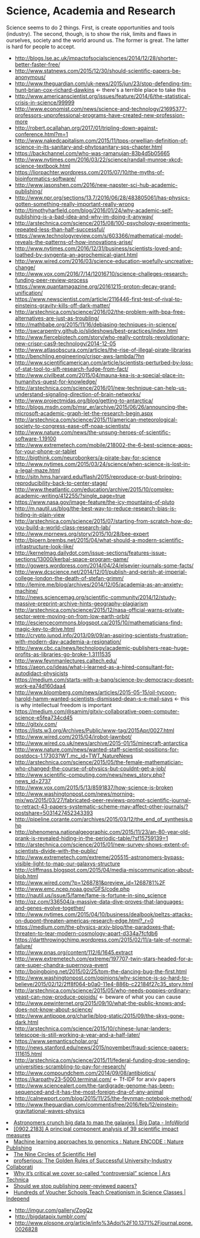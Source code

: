 # Science, Academia and Research


Science seems to do 2 things. First, is create opportunities and tools (industry). The second, though, is to show the risk, limits and flaws in ourselves, society and the world around us. The former is great. The latter is hard for people to accept.

* http://blogs.lse.ac.uk/impactofsocialsciences/2014/12/28/shorter-better-faster-free/
* http://www.statnews.com/2015/12/30/should-scientific-papers-be-anonymous/
* http://www.theguardian.com/uk-news/2015/jun/23/stop-defending-tim-hunt-brian-cox-richard-dawkins <- there's a terrible place to take this
* http://www.americanscientist.org/issues/feature/2014/6/the-statistical-crisis-in-science/99999
* http://www.economist.com/news/science-and-technology/21695377-professors-unprofessional-programs-have-created-new-profession-more
* http://robert.ocallahan.org/2017/01/tripling-down-against-conference.html?m=1
* http://www.nakedcapitalism.com/2015/11/tpps-orwellian-definition-of-science-in-its-sanitary-and-phytosanitary-sps-chapter.html
* https://backchannel.com/who-was-ramanujan-83b4d5b05665
* http://www.nytimes.com/2016/03/22/science/randall-munroe-xkcd-science-textbook.html
* https://liorpachter.wordpress.com/2015/07/10/the-myths-of-bioinformatics-software/
* http://www.jasonshen.com/2016/new-napster-sci-hub-academic-publishing/
* http://www.npr.org/sections/13.7/2016/06/28/483805061/has-physics-gotten-something-really-important-really-wrong
* http://timothyharfield.com/blog/2016/01/24/why-academic-self-publishing-is-a-bad-idea-and-why-im-doing-it-anyway/
* http://arstechnica.com/science/2015/08/100-psychology-experiments-repeated-less-than-half-successful/
* https://www.technologyreview.com/s/603366/mathematical-model-reveals-the-patterns-of-how-innovations-arise/
* http://www.nytimes.com/2016/12/31/business/scientists-loved-and-loathed-by-syngenta-an-agrochemical-giant.html
* http://www.wired.com/2016/03/science-education-woefully-uncreative-change/
* http://www.vox.com/2016/7/14/12016710/science-challeges-research-funding-peer-review-process
* https://www.quantamagazine.org/20161215-proton-decay-grand-unification/
* https://www.newscientist.com/article/2116446-first-test-of-rival-to-einsteins-gravity-kills-off-dark-matter/
* http://arstechnica.com/science/2016/02/the-problem-with-bpa-free-alternatives-are-just-as-troubling/
* http://mathbabe.org/2015/11/16/debiasing-techniques-in-science/
* http://swcarpentry.github.io/slideshows/best-practices/index.html
* http://www.fiercebiotech.com/story/who-really-controls-revolutionary-new-crispr-cas9-technology/2014-12-05
* http://www.atlasobscura.com/articles/the-rise-of-illegal-pirate-libraries
* http://benchling.engineering/crispr-aws-lambda/?hn
* http://www.scientificamerican.com/article/scientists-perturbed-by-loss-of-stat-tool-to-sift-research-fudge-from-fact/
* http://www.civilbeat.com/2015/04/mauna-kea-is-a-special-place-in-humanitys-quest-for-knowledge/
* http://arstechnica.com/science/2016/01/new-technique-can-help-us-understand-signaling-direction-of-brain-networks/
* http://www.projectmidas.org/blog/getting-to-antarctica/
* http://blogs.msdn.com/b/msr_er/archive/2015/06/26/announcing-the-microsoft-academic-graph-let-the-research-begin.aspx
* http://arstechnica.com/science/2015/11/american-meteorological-society-to-congress-ease-off-noaa-scientists/
* http://www.nature.com/news/the-unsung-heroes-of-scientific-software-1.19100
* http://www.extremetech.com/mobile/218002-the-6-best-science-apps-for-your-phone-or-tablet
* http://bigthink.com/neurobonkers/a-pirate-bay-for-science
* http://www.nytimes.com/2015/03/24/science/when-science-is-lost-in-a-legal-maze.html
* http://sitn.hms.harvard.edu/flash/2015/reproduce-or-bust-bringing-reproducibility-back-to-center-stage/
* http://www.theatlantic.com/education/archive/2015/10/complex-academic-writing/412255/?single_page=true
* https://www.nasa.gov/image-feature/the-icy-mountains-of-pluto
* http://m.nautil.us/blog/the-best-way-to-reduce-research-bias-is-hiding-in-plain-view
* http://arstechnica.com/science/2015/07/starting-from-scratch-how-do-you-build-a-world-class-research-lab/
* http://www.mprnews.org/story/2015/10/28/bee-expert
* http://bjoern.brembs.net/2015/04/what-should-a-modern-scientific-infrastructure-look-like/
* http://kernelmag.dailydot.com/issue-sections/features-issue-sections/13000/kerbal-space-program-game/
* http://gowers.wordpress.com/2014/04/24/elsevier-journals-some-facts/
* http://www.dcscience.net/2014/12/01/publish-and-perish-at-imperial-college-london-the-death-of-stefan-grimm/
* http://lemire.me/blog/archives/2014/12/05/academia-as-an-anxiety-machine/
* http://news.sciencemag.org/scientific-community/2014/12/study-massive-preprint-archive-hints-geography-plagiarism
* http://arstechnica.com/science/2015/12/nasa-official-warns-private-sector-were-moving-on-from-low-earth-orbit/
* http://esciencecommons.blogspot.ca/2015/10/mathematicians-find-magic-key-to-drive.html
* http://crypto.junod.info/2013/09/09/an-aspiring-scientists-frustration-with-modern-day-academia-a-resignation/
* http://www.cbc.ca/news/technology/academic-publishers-reap-huge-profits-as-libraries-go-broke-1.3111535
* http://www.feynmanlectures.caltech.edu/
* https://aeon.co/ideas/what-i-learned-as-a-hired-consultant-for-autodidact-physicists
* https://medium.com/starts-with-a-bang/science-by-democracy-doesnt-work-ea74d160daa4
* http://www.bloomberg.com/news/articles/2015-05-15/oil-tycoon-harold-hamm-wanted-scientists-dismissed-dean-s-e-mail-says <- this is why intellectual freedom is important
* https://medium.com/@samim/gitxiv-collaborative-open-computer-science-e5fea734cd45
* http://gitxiv.com/
* https://lists.w3.org/Archives/Public/www-tag/2015Apr/0027.html
* http://www.wired.com/2015/04/irobot-lawnbot/
* http://www.wired.co.uk/news/archive/2015-01/15/minecraft-antarctica
* http://www.nature.com/news/wanted-staff-scientist-positions-for-postdocs-1.17303?WT.mc_id=TWT_NatureNews
* http://arstechnica.com/science/2015/05/the-female-mathematician-who-changed-the-course-of-physics-but-couldnt-get-a-job/
* http://www.scientific-computing.com/news/news_story.php?news_id=2737
* http://www.vox.com/2015/5/13/8591837/how-science-is-broken
* http://www.washingtonpost.com/news/morning-mix/wp/2015/03/27/fabricated-peer-reviews-prompt-scientific-journal-to-retract-43-papers-systematic-scheme-may-affect-other-journals/?postshare=5031427452343393
* http://pipeline.corante.com/archives/2015/03/12/the_end_of_synthesis.php
* http://phenomena.nationalgeographic.com/2015/11/23/an-80-year-old-prank-is-revealed-hiding-in-the-periodic-table/?sf15759139=1
* http://arstechnica.com/science/2015/01/new-survey-shows-extent-of-scientists-divide-with-the-public/
* http://www.extremetech.com/extreme/205515-astronomers-bypass-visible-light-to-map-our-galaxys-structure
* http://cliffmass.blogspot.com/2015/04/media-miscommunication-about-blob.html
* http://www.wired.com/?p=1268781&preview_id=1268781%2F
* http://www.emc.ncep.noaa.gov/GFS/code.php
* http://nautil.us/issue/5/fame/fame-is-fortune-in-sino_science
* http://qz.com/336504/a-massive-data-dive-proves-that-languages-and-genes-evolve-together/
* http://www.nytimes.com/2015/04/10/business/dealbook/peltzs-attacks-on-dupont-threaten-americas-research-edge.html?_r=0
* https://medium.com/the-physics-arxiv-blog/the-paradoxes-that-threaten-to-tear-modern-cosmology-apart-d334a7fcfdb6
* https://dartthrowingchimp.wordpress.com/2015/02/11/a-tale-of-normal-failure/
* http://www.pnas.org/content/112/6/1645.extract
* http://www.extremetech.com/extreme/197707-twin-stars-headed-for-a-rare-super-chandra-supernova-event
* http://boingboing.net/2015/02/25/tom-the-dancing-bug-the-first.html
* http://www.washingtonpost.com/opinions/why-science-is-so-hard-to-believe/2015/02/12/2ff8f064-b0a0-11e4-886b-c22184f27c35_story.html
* http://arstechnica.com/science/2015/05/who-needs-poppies-ordinary-yeast-can-now-produce-opioids/ <- beware of what you can cause
* http://www.pewinternet.org/2015/09/10/what-the-public-knows-and-does-not-know-about-science/
* http://www.antipope.org/charlie/blog-static/2015/09/the-skys-gone-dark.html
* http://arstechnica.com/science/2015/10/chinese-lunar-landers-telescope-is-still-working-a-year-and-a-half-later/
* https://www.semanticscholar.org/
* http://news.stanford.edu/news/2015/november/fraud-science-papers-111615.html
* http://arstechnica.com/science/2015/11/federal-funding-drop-sending-universities-scrambling-to-pay-for-research/
* http://www.compoundchem.com/2014/09/08/antibiotics/
* https://karpathy23-5000.terminal.com/ <- Tf-IDF for arxiv papers
* http://www.sciencealert.com/the-tardigrade-genome-has-been-sequenced-and-it-has-the-most-foreign-dna-of-any-animal
* http://calnewport.com/blog/2015/11/25/the-feynman-notebook-method/
* http://www.theguardian.com/commentisfree/2016/feb/12/einstein-gravitational-waves-physics


<li><a href="http://www.infoworld.com/d/big-data/astronomers-crunch-big-data-map-the-galaxies-209573" time_added="1357233706" tags="big data,cloud,data science,ml">Astronomers crunch big data to map the galaxies | Big Data - InfoWorld</a></li>
<li><a href="http://xxx.lanl.gov/abs/0902.2183" time_added="1356709084" tags="academia,ml">[0902.2183] A principal component analysis of 39 scientific impact measures</a></li>
<li><a href="http://www.nature.com/encode/threads/machine-learning-approaches-to-genomics" time_added="1352524652" tags="data science,ml,viz">Machine learning approaches to genomics : Nature ENCODE : Nature Publishing</a></li>
<li><a href="http://pps.sagepub.com/content/7/6/643.full" time_added="1352495538" tags="hn">The Nine Circles of Scientific Hell</a></li>
<li><a href="http://blog.prof.so/2013/01/collaboration.html" time_added="1358631000" tags="academia">profserious: The Golden Rules of Successful University-Industry Collaborati</a></li>
<li><a href="http://arstechnica.com/staff/2012/12/why-its-critical-we-cover-so-called-controversial-science/" time_added="1356115487" tags="hn">Why it’s critical we cover so-called “controversial” science | Ars Technica</a></li>
<li><a href="http://simplystatistics.org/post/32871552079/should-we-stop-publishing-peer-reviewed-papers" time_added="1349360771" tags="hn">Should we stop publishing peer-reviewed papers?</a></li>
<li><a href="http://www.pbs.org/independentlens/blog/hundreds-of-voucher-schools-teach-creationism-in-science-classes#.UQgtdBOJC10.reddit" time_added="1359591959" tags="academia">Hundreds of Voucher Schools Teach Creationism in Science Classes | Independ</a></li>


* http://imgur.com/gallery/ZpgQz
* http://bigdatapix.tumblr.com/
* http://www.plosone.org/article/info%3Adoi%2F10.1371%2Fjournal.pone.0026828